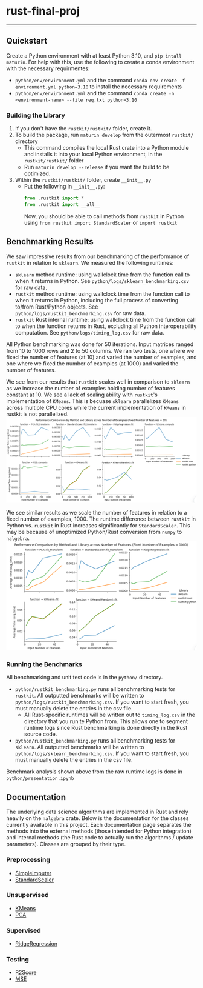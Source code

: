# rust-final-proj

---

## Quickstart

Create a Python environment with at least Python 3.10, and `pip intall maturin`. For help with this, use the following to create a conda environment with the necessary requirmentes:

- `python/env/environment.yml` and the command `conda env create -f environment.yml python=3.10` to install the necessary requirements
- `python/env/environment.yml` and the command `conda create -n <environment-name> --file req.txt python=3.10`

### Building the Library

1. If you don't have the `rustkit/rustkit/` folder, create it.
2. To build the package, run `maturin develop` from the outermost `rustkit/` directory
   - This command compiles the local Rust crate into a Python module and installs it into your local Python environment, in the `rustkit/rustkit/` folder
   - Run `maturin develop --release` if you want the build to be optimized.
3. Within the `rustkit/rustkit/` folder, create `__init__.py`
   - Put the following in `__init__.py`:
     ```python
     from .rustkit import *
     from .rustkit import __all__
     ```
     Now, you should be able to call methods from `rustkit` in Python using `from rustkit import StandardScaler` or `import rustkit`

## Benchmarking Results

We saw impressive results from our benchmarking of the performance of `rustkit` in relation to `sklearn`. We measured the following runtimes:

- `sklearn` method runtime: using wallclock time from the function call to when it returns in Python. See `python/logs/sklearn_benchmarking.csv` for raw data.
- `rustkit` method runtime: using wallclock time from the function call to when it returns in Python, including the full process of converting to/from Rust/Python objects. See `python/logs/rustkit_benchmarking.csv` for raw data.
- `rustkit` Rust internal runtime: using wallclock time from the function call to when the function returns in Rust, excluding all Python interoperability computation. See `python/logs/timing_log.csv` for raw data.

All Python benchmarking was done for 50 iterations. Input matrices ranged from 10 to 1000 rows and 2 to 50 columns. We ran two tests, one where we fixed the number of features (at 10) and varied the number of examples, and one where we fixed the number of examples (at 1000) and varied the number of features.

We see from our results that `rustkit` scales well in comparison to `sklearn` as we increase the number of examples holding number of features constant at 10. We see a lack of scaling ability with `rustkit`'s implementation of `KMeans`. This is becuase `sklearn` parallelizes `KMeans` across multiple CPU cores while the current implementation of `KMeans` in rustkit is not parallelized.
![benchmarking reuslts, rows](docs/benchmarking_rows.png)

We see similar results as we scale the number of features in relation to a fixed number of examples, 1000. The runtime difference between `rustkit` in Python vs. `rustkit` in Rust increases significantly for `StandardScaler`. This may be because of unoptimized Python/Rust conversion from `numpy` to `nalgebra`.
![benchmarking reuslts, columns](docs/benchmarking_cols.png)

### Running the Benchmarks

All benchmarking and unit test code is in the `python/` directory.

- `python/rustkit_benchmarking.py` runs all benchmarking tests for `rustkit`. All outputted benchmarks will be written to `python/logs/rustkit_benchmarking.csv`. If you want to start fresh, you must manually delete the entries in the csv file.
  - All Rust-specific runtimes will be written out to `timing_log.csv` in the directory that you run te Python from. This allows one to segment runtime logs since Rust benchmarking is done directly in the Rust source code.
- `python/rustkit_benchmarking.py` runs all benchmarking tests for `sklearn`. All outputted benchmarks will be written to `python/logs/sklearn_benchmarking.csv`. If you want to start fresh, you must manually delete the entries in the csv file.

Benchmark analysis shown above from the raw runtime logs is done in `python/presentation.ipynb`

## Documentation

The underlying data science algorithms are implemented in Rust and rely heavily on the `nalgebra` crate. Below is the documentation for the classes currently available in this project. Each documentation page separates the methods into the external methods (those intended for Python integration) and internal methods (the Rust code to actually run the algorithms / update parameters). Classes are grouped by their type.

### **Preprocessing**

- [SimpleImputer](docs/Simple_Imputer_Documentation.md)
- [StandardScaler](docs/Standard_Scaler_Documentation.md)

### **Unsupervised**

- [KMeans](docs/KMeans_Documentation.MD)
- [PCA](docs/PCA_Documentation.MD)

### **Supervised**

- [RidgeRegression](docs/Ridge_Regression_Documentation.md)

### **Testing**

- [R2Score](docs/R2_Score_Documentation.md)
- [MSE](docs/MSE_Score_Documentation.md)
